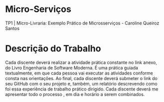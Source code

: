 # Micro-Serviços
TP1 | Micro-Livraria: Exemplo Prático de Microsserviços - Caroline Queiroz Santos

# Descrição do Trabalho 
Cada discente deverá realizar a atividade prática constante no link anexo, do Livro Engenharia de Software Moderna. É uma prática guiada textualmente, em que cada pessoa vai executar as atividades conforme consta nas orientações.
Ao final, cada discente deverá submeter o link do seu GitHub com o seu projeto e, também, um relatório descrevendo como foi essa experiência de trabalho prático dirigido. Cada discente deverá me apresentar todo o processo , em dia e horário a serem combinados.
